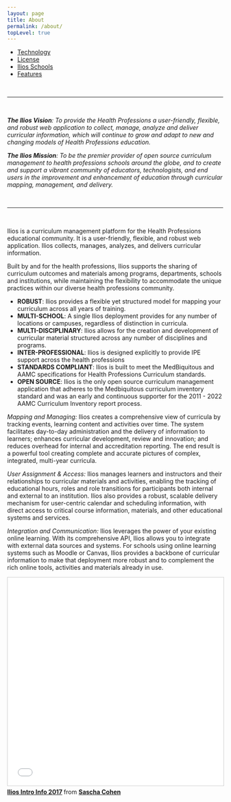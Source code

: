 ```yaml
---
layout: page
title: About
permalink: /about/
topLevel: true
---
```

<!-- markdownlint-disable MD033 -->

- [Technology](/technology)
- [License](/license)
- [Ilios Schools](/ilios-schools)
- [Features](/features)

&nbsp;

---

&nbsp;

_**The Ilios Vision**: To provide the Health Professions a user-friendly, flexible, and robust web application to collect, manage, analyze and deliver curricular information, which will continue to grow and adapt to new and changing models of Health Professions education._

_**The Ilios Mission**: To be the premier provider of open source curriculum management to health professions schools around the globe, and to create and support a vibrant community of educators, technologists, and end users in the improvement and enhancement of education through curricular mapping, management, and delivery._

&nbsp;

---

&nbsp;
&nbsp;
&nbsp;

Ilios is a curriculum management platform for the Health Professions educational community. It is a user-friendly, flexible, and robust web application. Ilios collects, manages, analyzes, and delivers curricular information.

Built by and for the health professions, Ilios supports the sharing of curriculum outcomes and materials among programs, departments, schools and institutions, while maintaining the flexibility to accommodate the unique practices within our diverse health professions community.

- **ROBUST**: Ilios provides a flexible yet structured model for mapping your curriculum across all years of training.
- **MULTI-SCHOOL**: A single Ilios deployment provides for any number of locations or campuses, regardless of distinction in curricula.
- **MULTI-DISCIPLINARY**: Ilios allows for the creation and development of curricular material structured across any number of disciplines and programs.
- **INTER-PROFESSIONAL**: Ilios is designed explicitly to provide IPE support across the health professions
- **STANDARDS COMPLIANT**: Ilios is built to meet the MedBiquitous and AAMC specifications for Health Professions Curriculum standards.
- **OPEN SOURCE**: Ilios is the only open source curriculum management application that adheres to the Medbiquitous curriculum inventory standard and was an early and continuous supporter for the 2011 - 2022 AAMC Curriculum Inventory report process.

_Mapping and Managing:_ Ilios creates a comprehensive view of curricula by tracking events, learning content and activities over time. The system facilitates day-to-day administration and the delivery of information to learners; enhances curricular development, review and innovation; and reduces overhead for internal and accreditation reporting. The end result is a powerful tool creating complete and accurate pictures of complex, integrated, multi-year curricula.

_User Assignment & Access:_ Ilios manages learners and instructors and their relationships to curricular materials and activities, enabling the tracking of educational hours, roles and role transitions for participants both internal and external to an institution. Ilios also provides a robust, scalable delivery mechanism for user-centric calendar and scheduling information, with direct access to critical course information, materials, and other educational systems and services.

_Integration and Communication:_ Ilios leverages the power of your existing online learning. With its comprehensive API, Ilios allows you to integrate with external data sources and systems. For schools using online learning systems such as Moodle or Canvas, Ilios provides a backbone of curricular information to make that deployment more robust and to complement the rich online tools, activities and materials already in use.

<iframe src="//www.slideshare.net/slideshow/embed_code/key/9m4pN88tNImDHA" width="595" height="485" frameborder="0" marginwidth="0" marginheight="0" scrolling="no" style="border:1px solid #CCC; border-width:1px; margin-bottom:5px; max-width: 100%;" allowfullscreen> </iframe> <div style="margin-bottom:5px"> <strong> <a href="//www.slideshare.net/saschaben/updated-infodeck" title="Ilios Intro Info 2017" target="_blank">Ilios Intro Info 2017</a> </strong> from <strong><a target="_blank" href="//www.slideshare.net/saschaben">Sascha Cohen</a></strong> </div>
